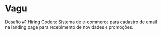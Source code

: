 # Vagu
Desafio #1 Hiring Coders: Sistema de e-commerce para cadastro de email na landing page para recebimento de novidades e promoções.
